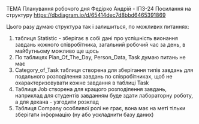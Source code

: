 ТЕМА Планування робочого дня
Федірко Андрій - ІПЗ-24
Посилання на структуру
https://dbdiagram.io/d/65414dec7d8bbd6465391869

Цього разу думаю структура так і залишиться, по можливих питаннях:
1) таблиця Statistic - зберігає в собі дані про успішність вионання завдань кожного співробітника, загальний робочий час за день, в майбутньому можливо ще щось
2) По таблицях Plan_Of_The_Day, Person_Data, Task думаю питань не має
3) Category_of_Task таблиця створена для зберігання типів завдань для подального розподілення завдань по співробітниках, щоб не охарактеризовувати кожне завдання в таблиці Task
4) Таблиця Job створена для кращого розподілення завдань, наприклад для студентів завданням буде здати лабораторну роботу, а для декана - узгодити розклад
5) Таблиця Company особливої ролі не грає, вона має на меті тільки зберігати інформацію (ну або ускладнити базу даних)
